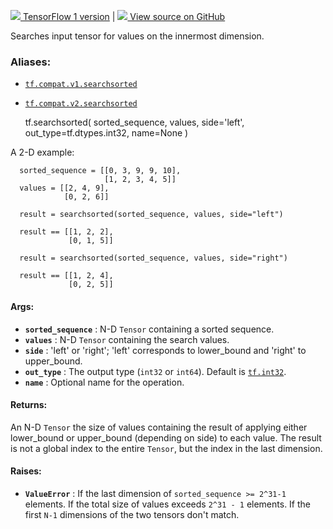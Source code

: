 [ ![](https://tensorflow.google.cn/images/tf_logo_32px.png) TensorFlow 1
version](/versions/r1.15/api_docs/python/tf/searchsorted) |  [
![](https://tensorflow.google.cn/images/GitHub-Mark-32px.png) View source on
GitHub
](https://github.com/tensorflow/tensorflow/blob/r2.0/tensorflow/python/ops/array_ops.py#L4477-L4535)  
  
  
Searches input tensor for values on the innermost dimension.

### Aliases:

  * [`tf.compat.v1.searchsorted`](/api_docs/python/tf/searchsorted)
  * [`tf.compat.v2.searchsorted`](/api_docs/python/tf/searchsorted)

    
    
    tf.searchsorted(
        sorted_sequence,
        values,
        side='left',
        out_type=tf.dtypes.int32,
        name=None
    )
    

A 2-D example:

    
    
      sorted_sequence = [[0, 3, 9, 9, 10],
                         [1, 2, 3, 4, 5]]
      values = [[2, 4, 9],
                [0, 2, 6]]
    
      result = searchsorted(sorted_sequence, values, side="left")
    
      result == [[1, 2, 2],
                 [0, 1, 5]]
    
      result = searchsorted(sorted_sequence, values, side="right")
    
      result == [[1, 2, 4],
                 [0, 2, 5]]
    

#### Args:

  * **`sorted_sequence`** : N-D `Tensor` containing a sorted sequence.
  * **`values`** : N-D `Tensor` containing the search values.
  * **`side`** : 'left' or 'right'; 'left' corresponds to lower_bound and 'right' to upper_bound.
  * **`out_type`** : The output type (`int32` or `int64`). Default is [`tf.int32`](https://tensorflow.google.cn/api_docs/python/tf#int32).
  * **`name`** : Optional name for the operation.

#### Returns:

An N-D `Tensor` the size of values containing the result of applying either
lower_bound or upper_bound (depending on side) to each value. The result is
not a global index to the entire `Tensor`, but the index in the last
dimension.

#### Raises:

  * **`ValueError`** : If the last dimension of `sorted_sequence >= 2^31-1` elements. If the total size of values exceeds `2^31 - 1` elements. If the first `N-1` dimensions of the two tensors don't match.

